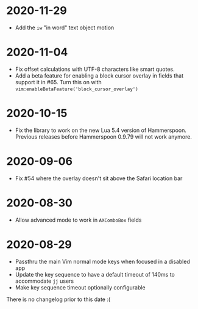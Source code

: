 # 2020-11-29

* Add the `iw` "in word" text object motion

# 2020-11-04

* Fix offset calculations with UTF-8 characters like smart quotes.
* Add a beta feature for enabling a block cursor overlay in fields that support it in #65. Turn this on with `vim:enableBetaFeature('block_cursor_overlay')`

# 2020-10-15

* Fix the library to work on the new Lua 5.4 version of Hammerspoon. Previous releases before Hammerspoon 0.9.79 will not work anymore.

# 2020-09-06

* Fix #54 where the overlay doesn't sit above the Safari location bar

# 2020-08-30

* Allow advanced mode to work in `AXComboBox` fields

# 2020-08-29

* Passthru the main Vim normal mode keys when focused in a disabled app
* Update the key sequence to have a default timeout of 140ms to accommodate `jj` users
* Make key sequence timeout optionally configurable

There is no changelog prior to this date :(
